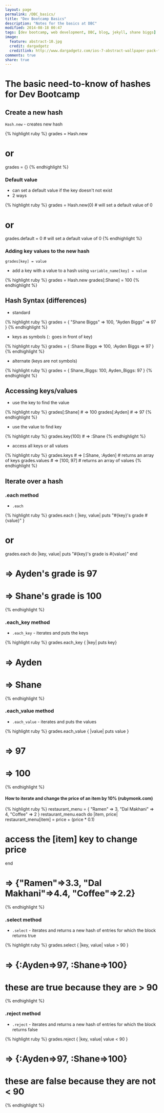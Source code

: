 ```yaml
---
layout: page
permalink: /DBC_basics/
title: "Dev Bootcamp Basics"
description: "Notes for the basics at DBC"
modified: 2014-08-18 00:47
tags: [dev bootcamp, web development, DBC, blog, jekyll, shane biggs]
image:
  feature: abstract-10.jpg
  credit: dargadgetz
  creditlink: http://www.dargadgetz.com/ios-7-abstract-wallpaper-pack-for-iphone-5-and-ipod-touch-retina/ 
comments: true
share: true
---
```


# The basic need-to-know of hashes for Dev Bootcamp

## Create a new hash
`Hash.new` - creates new hash

{% highlight ruby %}
grades = Hash.new

# or

grades = {}
{% endhighlight %}

### Default value
- can set a default value if the key doesn't not exist
- 2 ways

{% highlight ruby %}
grades = Hash.new(0)  # will set a default value of 0
# or
grades.default = 0	  # will set a default value of 0
{% endhighlight %}


### Adding key values to the new hash

`grades[key] = value`

- add a key with a value to a hash using `variable_name[key] = value`

{% highlight ruby %}
grades = Hash.new
grades[:Shane] = 100
{% endhighlight %}

## Hash Syntax (differences)

- standard

{% highlight ruby %}
grades = {
	"Shane Biggs" => 100,
	"Ayden Biggs" => 97
}
{% endhighlight %}

- keys as symbols (`:` goes in front of key)

{% highlight ruby %}
grades = {
	:Shane Biggs => 100,
	:Ayden Biggs => 97
}
{% endhighlight %}

- alternate (keys are not symbols)

{% highlight ruby %}
grades = {
	Shane_Biggs: 100,
	Ayden_Biggs: 97
}
{% endhighlight %}

## Accessing keys/values

- use the key to find the value

{% highlight ruby %}
grades[:Shane] # => 100
grades[:Ayden] # => 97
{% endhighlight %}

- use the value to find key

{% highlight ruby %}
grades.key(100) # => :Shane
{% endhighlight %}

- access all keys or all values 

{% highlight ruby %}
grades.keys # => [:Shane, :Ayden] # returns an array of keys
grades.values # => [100, 97] # returns an array of values
{% endhighlight %}

## Iterate over a hash

### .each method

- `.each` 

{% highlight ruby %}
grades.each { |key, value| puts "#{key}'s grade #{value}" }

# or

grades.each do |key, value| 
	puts "#{key}'s grade is #{value}"
end

# => Ayden's grade is 97
# => Shane's grade is 100
{% endhighlight %}

### .each_key method

- `.each_key` - iterates and puts the keys

{% highlight ruby %}
grades.each_key { |key| puts key}
# => Ayden
# => Shane
{% endhighlight %}

### .each_value method

- `.each_value` - iterates and puts the values

{% highlight ruby %}
grades.each_value { |value| puts value }
# => 97
# => 100
{% endhighlight %}

#### How to iterate and change the price of an item by 10% (rubymonk.com)

{% highlight ruby %}
restaurant_menu = { "Ramen" => 3, "Dal Makhani" => 4, "Coffee" => 2 }
restaurant_menu.each do |item, price|
  restaurant_menu[item] = price + (price * 0.1)
  # access the [item] key to change price
end

# => {"Ramen"=>3.3, "Dal Makhani"=>4.4, "Coffee"=>2.2}
{% endhighlight %}

### .select method

- `.select` - iterates and returns a new hash of entries for which the block returns true

{% highlight ruby %}
grades.select { |key, value| value > 90 }
# => {:Ayden=>97, :Shane=>100}
# these are true because they are > 90
{% endhighlight %}

### .reject method

- `.reject` - iterates and returns a new hash of entries for which the block returns false

{% highlight ruby %}
grades.reject { |key, value| value < 90 }
# => {:Ayden=>97, :Shane=>100}
# these are false because they are not < 90
{% endhighlight %}


